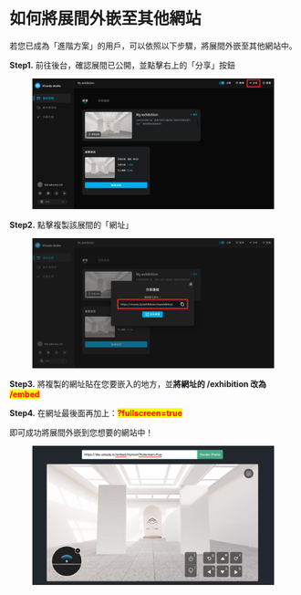 # 如何將展間外嵌至其他網站

若您已成為「進階方案」的用戶，可以依照以下步驟，將展間外嵌至其他網站中。



**Step1.**  前往後台，確認展間已公開，並點擊右上的「分享」按鈕

<figure><img src="../../.gitbook/assets/截圖 2023-05-18 下午6.02.18.png" alt=""><figcaption></figcaption></figure>



**Step2.**  點擊複製該展間的「網址」

<figure><img src="../../.gitbook/assets/截圖 2023-05-18 下午6.02.22.png" alt=""><figcaption></figcaption></figure>



**Step3.** 將複製的網址貼在您要嵌入的地方，並**將網址的 /exhibition 改為** <mark style="color:red;">**/embed**</mark>&#x20;

**Step4.** 在網址最後面再加上：<mark style="color:red;">**?fullscreen=true**</mark>

即可成功將展間外嵌到您想要的網站中！

<figure><img src="../../.gitbook/assets/截圖 2023-06-05 下午3.27.58.png" alt=""><figcaption></figcaption></figure>
